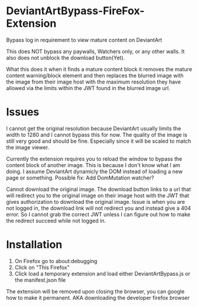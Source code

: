 # DeviantArtBypass-FireFox-Extension
Bypass log in requirement to view mature content on DeviantArt

This does NOT bypass any paywalls, Watchers only, or any other walls. It also does not unblock the download button(Yet).

What this does it when it finds a mature content block it removes the mature content warning/block element and then replaces the blurred image with the image from their image host with the maximum resolution they have allowed via the limits within the JWT found in the blurred image url.

# Issues
I cannot get the original resolution because DeviantArt usually limits the width to 1280 and I cannot bypass this for now. The quality of the image is still very good and should be fine. Especially since it will be scaled to match the image viewer.

Currently the extension requires you to reload the window to bypass the content block of another image. This is because I don't know what I am doing. I assume DeviantArt dynamicly the DOM instead of loading a new page or something. 
Possible fix: Add DomMutation watcher?

Cannot download the original image. The download button links to a url that will redirect you to the original image on their image host with the JWT that gives authorization to download the original image. Issue is when you are not logged in, the download link will not redirect you and instead give a 404 error. So I cannot grab the correct JWT unless I can figure out how to make the redirect succeed while not logged in.

# Installation
1. On Firefox go to about:debugging
2. Click on "This Firefox"
3. Click load a temporary extension and load either DeviantArtBypass.js or the manifest.json file

The extension will be removed upon closing the browser, you can google how to make it permanent. AKA downloading the developer firefox browser
